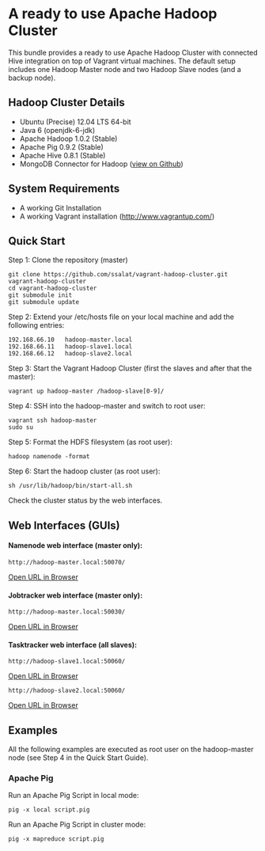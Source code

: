 # A ready to use Apache Hadoop Cluster

This bundle provides a ready to use Apache Hadoop Cluster with connected Hive integration on top of Vagrant virtual machines. The default setup includes one Hadoop Master node and two Hadoop Slave nodes (and a backup node).

## Hadoop Cluster Details

- Ubuntu (Precise) 12.04 LTS 64-bit
- Java 6 (openjdk-6-jdk)
- Apache Hadoop 1.0.2 (Stable)
- Apache Pig 0.9.2 (Stable)
- Apache Hive 0.8.1 (Stable)
- MongoDB Connector for Hadoop ([view on Github](https://github.com/mongodb/mongo-hadoop/blob/master/README.md))

## System Requirements

- A working Git Installation
- A working Vagrant installation (http://www.vagrantup.com/)

## Quick Start

Step 1: Clone the repository (master)

	git clone https://github.com/ssalat/vagrant-hadoop-cluster.git vagrant-hadoop-cluster
	cd vagrant-hadoop-cluster
	git submodule init
	git submodule update

Step 2: Extend your /etc/hosts file on your local machine and add the following entries:

	192.168.66.10   hadoop-master.local
	192.168.66.11   hadoop-slave1.local
	192.168.66.12   hadoop-slave2.local

Step 3: Start the Vagrant Hadoop Cluster (first the slaves and after that the master):

	vagrant up hadoop-master /hadoop-slave[0-9]/

Step 4: SSH into the hadoop-master and switch to root user:

	vagrant ssh hadoop-master
	sudo su

Step 5: Format the HDFS filesystem (as root user):

	hadoop namenode -format

Step 6: Start the hadoop cluster (as root user):

	sh /usr/lib/hadoop/bin/start-all.sh

Check the cluster status by the web interfaces.

## Web Interfaces (GUIs)

#### Namenode web interface (master only):

	http://hadoop-master.local:50070/

[Open URL in Browser](http://hadoop-master.local:50070/)

#### Jobtracker web interface (master only):

	http://hadoop-master.local:50030/

[Open URL in Browser](http://hadoop-master.local:50030/)

#### Tasktracker web interface (all slaves):

	http://hadoop-slave1.local:50060/

[Open URL in Browser](http://hadoop-slave1.local:50060/)

	http://hadoop-slave2.local:50060/

[Open URL in Browser](http://hadoop-slave2.local:50060/)

## Examples

All the following examples are executed as root user on the hadoop-master node (see Step 4 in the Quick Start Guide).

### Apache Pig

Run an Apache Pig Script in local mode:

	pig -x local script.pig

Run an Apache Pig Script in cluster mode:

	pig -x mapreduce script.pig

